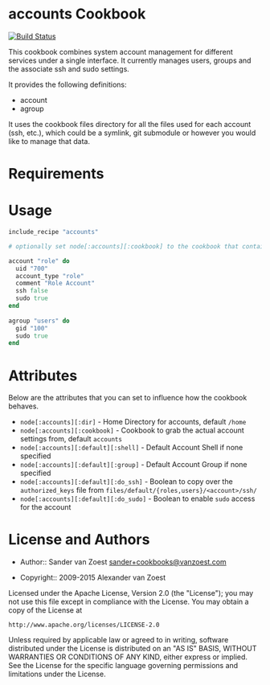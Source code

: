 accounts Cookbook
=================
[![Build Status](https://secure.travis-ci.org/svanzoest-cookbooks/accounts.png?branch=master)](http://travis-ci.org/svanzoest-cookbooks/accounts)

This cookbook combines system account management for different services under a single interface.
It currently manages users, groups and the associate ssh and sudo settings.

It provides the following definitions:
- account
- agroup

It uses the cookbook files directory for all the files used for each account (ssh, etc.), which could be a symlink, 
git submodule or however you would like to manage that data.

Requirements
============

# Usage

```ruby
include_recipe "accounts"

# optionally set node[:accounts][:cookbook] to the cookbook that contains the config files

account "role" do
  uid "700"
  account_type "role"
  comment "Role Account"
  ssh false
  sudo true
end
  
agroup "users" do
  gid "100"
  sudo true
end
```

Attributes
==========

Below are the attributes that you can set to influence how the cookbook behaves.

* `node[:accounts][:dir]` - Home Directory for accounts, default `/home`
* `node[:accounts][:cookbook]` - Cookbook to grab the actual account settings from, default `accounts`
* `node[:accounts][:default][:shell]` - Default Account Shell if none specified
* `node[:accounts][:default][:group]` - Default Account Group if none specified
* `node[:accounts][:default][:do_ssh]` - Boolean to copy over the `authorized_keys` file from `files/default/{roles,users}/<account>/ssh/`
* `node[:accounts][:default][:do_sudo]` - Boolean to enable `sudo` access for the account

License and Authors
===================

* Author:: Sander van Zoest <sander+cookbooks@vanzoest.com>

* Copyright:: 2009-2015 Alexander van Zoest

Licensed under the Apache License, Version 2.0 (the "License");
you may not use this file except in compliance with the License.
You may obtain a copy of the License at

    http://www.apache.org/licenses/LICENSE-2.0

Unless required by applicable law or agreed to in writing, software
distributed under the License is distributed on an "AS IS" BASIS,
WITHOUT WARRANTIES OR CONDITIONS OF ANY KIND, either express or implied.
See the License for the specific language governing permissions and
limitations under the License.
